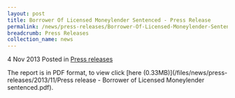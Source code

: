 ```yaml
---
layout: post
title: Borrower Of Licensed Moneylender Sentenced - Press Release
permalink: /news/press-releases/Borrower-Of-Licensed-Moneylender-Sentenced-Press-Release
breadcrumb: Press Releases
collection_name: news
---
```



4 Nov 2013 Posted in [Press releases](/news/press-releases)

The report is in PDF format, to view click [here (0.33MB)](/files/news/press-releases/2013/11/Press release - Borrower of Licensed Moneylender sentenced.pdf).

